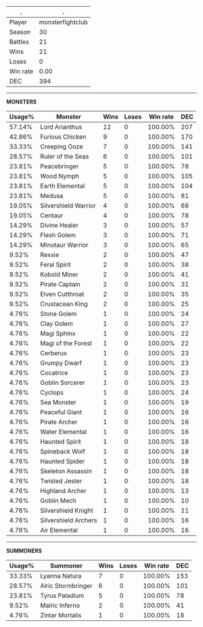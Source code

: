 .|.
|-|-
Player|monsterfightclub
Season|30
Battles|21
Wins|21
Loses|0
Win rate|0.00
DEC|394

---
**MONSTERS**

Usage%|Monster|Wins|Loses|Win rate|DEC|
-|-|-|-|-|-|
57.14%|Lord Arianthus|12|0|100.00%|207|
42.86%|Furious Chicken|9|0|100.00%|170|
33.33%|Creeping Ooze|7|0|100.00%|141|
28.57%|Ruler of the Seas|6|0|100.00%|101|
23.81%|Peacebringer|5|0|100.00%|78|
23.81%|Wood Nymph|5|0|100.00%|105|
23.81%|Earth Elemental|5|0|100.00%|104|
23.81%|Medusa|5|0|100.00%|81|
19.05%|Silvershield Warrior|4|0|100.00%|68|
19.05%|Centaur|4|0|100.00%|78|
14.29%|Divine Healer|3|0|100.00%|57|
14.29%|Flesh Golem|3|0|100.00%|71|
14.29%|Minotaur Warrior|3|0|100.00%|65|
9.52%|Rexxie|2|0|100.00%|47|
9.52%|Feral Spirit|2|0|100.00%|38|
9.52%|Kobold Miner|2|0|100.00%|41|
9.52%|Pirate Captain|2|0|100.00%|31|
9.52%|Elven Cutthroat|2|0|100.00%|35|
9.52%|Crustacean King|2|0|100.00%|25|
4.76%|Stone Golem|1|0|100.00%|24|
4.76%|Clay Golem|1|0|100.00%|27|
4.76%|Magi Sphinx|1|0|100.00%|22|
4.76%|Magi of the Forest|1|0|100.00%|22|
4.76%|Cerberus|1|0|100.00%|23|
4.76%|Grumpy Dwarf|1|0|100.00%|23|
4.76%|Cocatrice|1|0|100.00%|23|
4.76%|Goblin Sorcerer|1|0|100.00%|23|
4.76%|Cyclops|1|0|100.00%|24|
4.76%|Sea Monster|1|0|100.00%|19|
4.76%|Peaceful Giant|1|0|100.00%|16|
4.76%|Pirate Archer|1|0|100.00%|16|
4.76%|Water Elemental|1|0|100.00%|16|
4.76%|Haunted Spirit|1|0|100.00%|18|
4.76%|Spineback Wolf|1|0|100.00%|18|
4.76%|Haunted Spider|1|0|100.00%|18|
4.76%|Skeleton Assassin|1|0|100.00%|18|
4.76%|Twisted Jester|1|0|100.00%|18|
4.76%|Highland Archer|1|0|100.00%|13|
4.76%|Goblin Mech|1|0|100.00%|10|
4.76%|Silvershield Knight|1|0|100.00%|11|
4.76%|Silvershield Archers|1|0|100.00%|16|
4.76%|Air Elemental|1|0|100.00%|16|

---
**SUMMONERS**

Usage%|Summoner|Wins|Loses|Win rate|DEC|
-|-|-|-|-|-|
33.33%|Lyanna Natura|7|0|100.00%|153|
28.57%|Alric Stormbringer|6|0|100.00%|101|
23.81%|Tyrus Paladium|5|0|100.00%|78|
9.52%|Malric Inferno|2|0|100.00%|41|
4.76%|Zintar Mortalis|1|0|100.00%|18|
